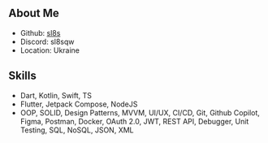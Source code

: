 ## About Me
- Github: [sl8s](https://github.com/sl8s)
- Discord: sl8sqw
- Location: Ukraine
## Skills
- Dart, Kotlin, Swift, TS
- Flutter, Jetpack Compose, NodeJS
- OOP, SOLID, Design Patterns, MVVM, UI/UX, CI/CD, Git, Github Copilot, Figma, Postman, Docker, OAuth 2.0, JWT, REST API, Debugger, Unit Testing, SQL, NoSQL, JSON, XML
